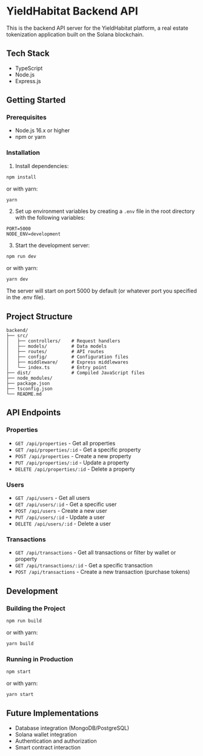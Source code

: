 # YieldHabitat Backend API

This is the backend API server for the YieldHabitat platform, a real estate tokenization application built on the Solana blockchain.

## Tech Stack

- TypeScript
- Node.js
- Express.js

## Getting Started

### Prerequisites

- Node.js 16.x or higher
- npm or yarn

### Installation

1. Install dependencies:

```bash
npm install
```

or with yarn:

```bash
yarn
```

2. Set up environment variables by creating a `.env` file in the root directory with the following variables:

```
PORT=5000
NODE_ENV=development
```

3. Start the development server:

```bash
npm run dev
```

or with yarn:

```bash
yarn dev
```

The server will start on port 5000 by default (or whatever port you specified in the .env file).

## Project Structure

```
backend/
├── src/
│   ├── controllers/    # Request handlers
│   ├── models/         # Data models
│   ├── routes/         # API routes
│   ├── config/         # Configuration files
│   ├── middleware/     # Express middlewares
│   └── index.ts        # Entry point
├── dist/               # Compiled JavaScript files
├── node_modules/
├── package.json
├── tsconfig.json
└── README.md
```

## API Endpoints

### Properties

- `GET /api/properties` - Get all properties
- `GET /api/properties/:id` - Get a specific property
- `POST /api/properties` - Create a new property
- `PUT /api/properties/:id` - Update a property
- `DELETE /api/properties/:id` - Delete a property

### Users

- `GET /api/users` - Get all users
- `GET /api/users/:id` - Get a specific user
- `POST /api/users` - Create a new user
- `PUT /api/users/:id` - Update a user
- `DELETE /api/users/:id` - Delete a user

### Transactions

- `GET /api/transactions` - Get all transactions or filter by wallet or property
- `GET /api/transactions/:id` - Get a specific transaction
- `POST /api/transactions` - Create a new transaction (purchase tokens)

## Development

### Building the Project

```bash
npm run build
```

or with yarn:

```bash
yarn build
```

### Running in Production

```bash
npm start
```

or with yarn:

```bash
yarn start
```

## Future Implementations

- Database integration (MongoDB/PostgreSQL)
- Solana wallet integration
- Authentication and authorization
- Smart contract interaction 